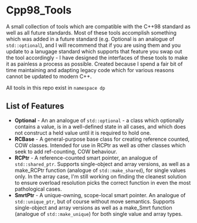 # Cpp98_Tools
A small collection of tools which are compatible with the C++98 standard as well as all future standards. Most of these tools accomplish something which was added in a future standard (e.g. Optional is an analogue of `std::optional`), and I will recommend that if you are using them and you update to a lanugage standard which supports that feature you swap out the tool accordingly - I have designed the interfaces of these tools to make it as painless a process as possible.
Created because I spend a fair bit of time maintaining and adapting legacy code which for various reasons cannot be updated to modern C++.

All tools in this repo exist in `namespace dp`

## List of Features
* **Optional** - An an analogue of `std::optional` - a class which optionally contains a value, is in a well-defined state in all cases, and which does not construct a held value until it is required to hold one.
* **RCBase** - A general-purpose base class for creating reference counted, COW classes. Intended for use in RCPtr as well as other classes which seek to add ref-counting, COW behaviour.
* **RCPtr** - A reference-counted smart pointer, an analogue of `std::shared_ptr`. Supports single-object and array versions, as well as a make_RCPtr function (analogue of `std::make_shared`), for single values only. In the array case, I'm still working on finding the cleanest solution to ensure overload resolution picks the correct function in even the most pathological cases.
* **SmrtPtr** - A unique-owning, scope-local smart pointer. An analogue of `std::unique_ptr`, but of course without move semantics. Supports single-object and array versions as well as a make_Smrt function (analogue of `std::make_unique`) for both single value and array types.
